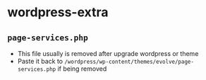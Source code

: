 # wordpress-extra

## `page-services.php`

- This file usually is removed after upgrade wordpress or theme
- Paste it back to `/wordpress/wp-content/themes/evolve/page-services.php` if being removed
